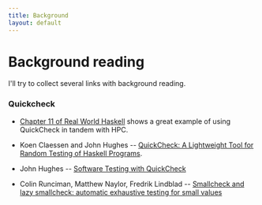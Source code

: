 ```yaml
---
title: Background
layout: default
---
```


# Background reading

I'll try to collect several links with background reading. 


### Quickcheck

* [Chapter 11 of Real World Haskell](http://book.realworldhaskell.org/read/testing-and-quality-assurance.html)
  shows a great example of using QuickCheck in tandem with HPC.

* Koen Claessen and John Hughes --
  [QuickCheck: A Lightweight Tool for Random Testing of Haskell Programs](http://portal.acm.org/citation.cfm?doid=351240.351266).

* John Hughes --
  [Software Testing with QuickCheck](http://link.springer.com/chapter/10.1007%2F978-3-642-17685-2_6)

* Colin Runciman, Matthew Naylor, Fredrik Lindblad --
  [Smallcheck and lazy smallcheck: automatic exhaustive testing for small values](http://dx.doi.org/10.1145/1543134.1411292)

